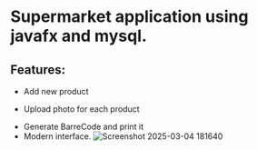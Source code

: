 # Supermarket application using javafx and mysql.
## Features:
- Add new product
* Upload photo for each product
+ Generate BarreCode and print it
+ Modern interface.
![Screenshot 2025-03-04 181640](https://github.com/user-attachments/assets/90347eed-e0af-4d2a-bf45-6a879b843366)
